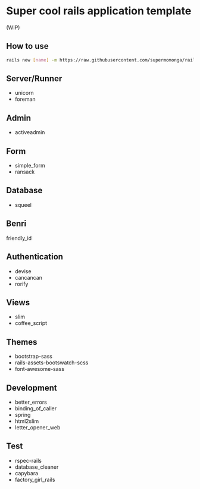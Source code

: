 
# Super cool rails application template

(WIP)

## How to use

```sh
rails new [name] -m https://raw.githubusercontent.com/supermomonga/rails_template/master/basic.rb

```


## Server/Runner

- unicorn
- foreman

## Admin

- activeadmin

## Form

- simple_form
- ransack

## Database

- squeel

## Benri
friendly_id

## Authentication

- devise
- cancancan
- rorify

## Views

- slim
- coffee_script

## Themes

- bootstrap-sass
- rails-assets-bootswatch-scss
- font-awesome-sass

## Development

- better_errors
- binding_of_caller
- spring
- html2slim
- letter_opener_web

## Test

- rspec-rails
- database_cleaner
- capybara
- factory_girl_rails
